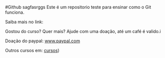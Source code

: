 #Github
sagfasrggs
Este é um repositorio teste para ensinar como o Git funciona.

Saiba mais no link:

Gostou do curso? Quer mais? Ajude com uma doação, até um café é valido.i

Doação do paypal: www.paypal.com

Outros cursos em: [cursos](http://willianjusten.teachable.com))
